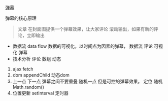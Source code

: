 [弹幕]()

弹幕的核心原理
>文章 在封面图提供一个弹幕效果，让大家评论 滚动输出，如果有新的评论，立即输出
- 数据流 data flow 
数据的可视化，以时间点为因素的弹幕，
数据流 评论
可视化 弹幕
- 技术分析
 评论 数组 动态
 1. ajax fetch
 2. dom appendChild 动态dom 
 3. 上一点 下一点 弹幕之间不要重叠
 随机一点 但是可控的弹幕效果。
 定位
 随机 Math.random()
 4. 位置更新 
 setInterval 定时器
 